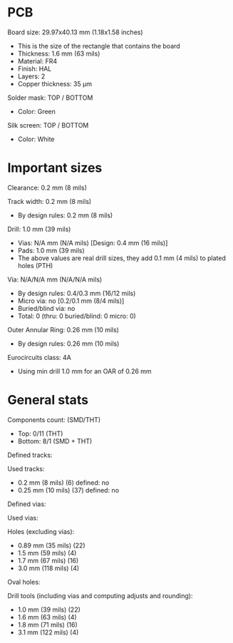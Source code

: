 # PCB

Board size: 29.97x40.13 mm (1.18x1.58 inches)

- This is the size of the rectangle that contains the board
- Thickness: 1.6 mm (63 mils)
- Material: FR4
- Finish: HAL
- Layers: 2
- Copper thickness: 35 µm

Solder mask: TOP / BOTTOM

- Color: Green

Silk screen: TOP / BOTTOM

- Color: White


# Important sizes

Clearance: 0.2 mm (8 mils)

Track width: 0.2 mm (8 mils)

- By design rules: 0.2 mm (8 mils)

Drill: 1.0 mm (39 mils)

- Vias: N/A mm (N/A mils) [Design: 0.4 mm (16 mils)]
- Pads: 1.0 mm (39 mils)
- The above values are real drill sizes, they add 0.1 mm (4 mils) to plated holes (PTH)

Via: N/A/N/A mm (N/A/N/A mils)

- By design rules: 0.4/0.3 mm (16/12 mils)
- Micro via: no [0.2/0.1 mm (8/4 mils)]
- Buried/blind via: no
- Total: 0 (thru: 0 buried/blind: 0 micro: 0)

Outer Annular Ring: 0.26 mm (10 mils)

- By design rules: 0.26 mm (10 mils)

Eurocircuits class: 4A
- Using min drill 1.0 mm for an OAR of 0.26 mm


# General stats

Components count: (SMD/THT)

- Top: 0/11 (THT)
- Bottom: 8/1 (SMD + THT)

Defined tracks:


Used tracks:

- 0.2 mm (8 mils) (6) defined: no
- 0.25 mm (10 mils) (37) defined: no

Defined vias:


Used vias:


Holes (excluding vias):

- 0.89 mm (35 mils) (22)
- 1.5 mm (59 mils) (4)
- 1.7 mm (67 mils) (16)
- 3.0 mm (118 mils) (4)

Oval holes:


Drill tools (including vias and computing adjusts and rounding):

- 1.0 mm (39 mils) (22)
- 1.6 mm (63 mils) (4)
- 1.8 mm (71 mils) (16)
- 3.1 mm (122 mils) (4)





